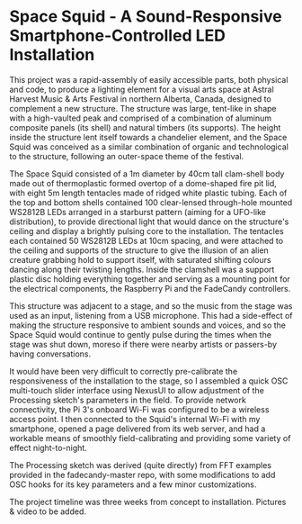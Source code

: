 # Space Squid - A Sound-Responsive Smartphone-Controlled LED Installation

This project was a rapid-assembly of easily accessible parts, both physical and code, to produce a lighting element for a visual arts space at Astral Harvest Music & Arts Festival in northern Alberta, Canada, designed to complement a new structure. The structure was large, tent-like in shape with a high-vaulted peak and comprised of a combination of aluminum composite panels (its shell) and natural timbers (its supports). The height inside the structure lent itself towards a chandelier element, and the Space Squid was conceived as a similar combination of organic and technological to the structure, following an outer-space theme of the festival.

The Space Squid consisted of a 1m diameter by 40cm tall clam-shell body made out of thermoplastic formed overtop of a dome-shaped fire pit lid, with eight 5m length tentacles made of ridged white plastic tubing. Each of the top and bottom shells contained 100 clear-lensed through-hole mounted WS2812B LEDs arranged in a starburst pattern (aiming for a UFO-like distribution), to provide directional light that would dance on the structure's ceiling and display a brightly pulsing core to the installation. The tentacles each contained 50 WS2812B LEDs at 10cm spacing, and were attached to the ceiling and supports of the structure to give the illusion of an alien creature grabbing hold to support itself, with saturated shifting colours dancing along their twisting lengths. Inside the clamshell was a support plastic disc holding everything together and serving as a mounting point for the electrical components, the Raspberry Pi and the FadeCandy controllers.

This structure was adjacent to a stage, and so the music from the stage was used as an input, listening from a USB microphone. This had a side-effect of making the structure responsive to ambient sounds and voices, and so the Space Squid would continue to gently pulse during the times when the stage was shut down, moreso if there were nearby artists or passers-by having conversations.

It would have been very difficult to correctly pre-calibrate the responsiveness of the installation to the stage, so I assembled a quick OSC multi-touch slider interface using NexusUI to allow adjustment of the Processing sketch's parameters in the field. To provide network connectivity, the Pi 3's onboard Wi-Fi was configured to be a wireless access point. I then connected to the Squid's internal Wi-Fi with my smartphone, opened a page delivered from its web server, and had a workable means of smoothly field-calibrating and providing some variety of effect night-to-night.

The Processing sketch was derived (quite directly) from FFT examples provided in the fadecandy-master repo, with some modifications to add OSC hooks for its key parameters and a few minor customizations.

The project timeline was three weeks from concept to installation. Pictures & video to be added.